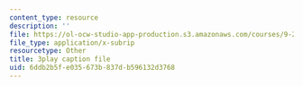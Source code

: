 ```yaml
---
content_type: resource
description: ''
file: https://ol-ocw-studio-app-production.s3.amazonaws.com/courses/9-20-animal-behavior-fall-2013/6ddb2b5fe035673b837db596132d3768_472231.srt
file_type: application/x-subrip
resourcetype: Other
title: 3play caption file
uid: 6ddb2b5f-e035-673b-837d-b596132d3768
---
```

